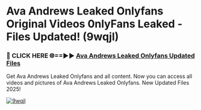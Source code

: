 # Ava Andrews Leaked Onlyfans Original Videos 0nlyFans Leaked - Files Updated! (9wqjl)

<h3>🔴 CLICK HERE 🌐==►► <a href="https://tinyurl.com/ehrbuxhb" rel="nofollow">Ava Andrews Leaked Onlyfans Updated Files</a></h3>

Get Ava Andrews Leaked Onlyfans and all content. Now you can access all videos and pictures of Ava Andrews Leaked Onlyfans. New Updated Files 2025!

[![9wqjl](https://i.imgur.com/lVYEuWS.gif)](https://tinyurl.com/ehrbuxhb)
